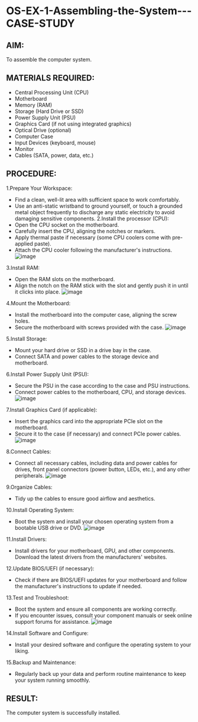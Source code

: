 # OS-EX-1-Assembling-the-System---CASE-STUDY

## AIM:
To assemble the computer system.
## MATERIALS REQUIRED:
   - Central Processing Unit (CPU)
   - Motherboard
   - Memory (RAM)
   - Storage (Hard Drive or SSD)
   - Power Supply Unit (PSU)
   - Graphics Card (if not using integrated graphics)
   - Optical Drive (optional)
   - Computer Case
   - Input Devices (keyboard, mouse)
   - Monitor
   - Cables (SATA, power, data, etc.)
## PROCEDURE:
1.Prepare Your Workspace:
   - Find a clean, well-lit area with sufficient space to work comfortably.
   - Use an anti-static wristband to ground yourself, or touch a grounded metal object frequently to discharge any static electricity to avoid damaging sensitive components.
2.Install the processor (CPU):
   - Open the CPU socket on the motherboard.
   - Carefully insert the CPU, aligning the notches or markers.
   - Apply thermal paste if necessary (some CPU coolers come with pre-applied paste).
   - Attach the CPU cooler following the manufacturer's instructions.
 ![image](https://github.com/BejinB/OS-EX-1-Assembling-the-System---CASE-STUDY/assets/118367518/e7feb7b2-5e2c-42f2-9ff9-9e4def1fb42b)

3.Install RAM:
   - Open the RAM slots on the motherboard.
   - Align the notch on the RAM stick with the slot and gently push it in until it clicks into place.
 ![image](https://github.com/BejinB/OS-EX-1-Assembling-the-System---CASE-STUDY/assets/118367518/7c3b5f6e-33d9-4dcb-b0ba-e05abe977af0)

4.Mount the Motherboard:
   - Install the motherboard into the computer case, aligning the screw holes.
- Secure the motherboard with screws provided with the case.
  ![image](https://github.com/BejinB/OS-EX-1-Assembling-the-System---CASE-STUDY/assets/118367518/29fee63a-65fc-47c8-8c7a-78cf3c2f3bb4)

5.Install Storage:
   - Mount your hard drive or SSD in a drive bay in the case.
   - Connect SATA and power cables to the storage device and motherboard.

6.Install Power Supply Unit (PSU):
   - Secure the PSU in the case according to the case and PSU instructions.
   - Connect power cables to the motherboard, CPU, and storage devices.
 ![image](https://github.com/BejinB/OS-EX-1-Assembling-the-System---CASE-STUDY/assets/118367518/5c57c5aa-ca4f-4934-95b3-a74da7fa7df2)

7.Install Graphics Card (if applicable):
   - Insert the graphics card into the appropriate PCIe slot on the motherboard.
   - Secure it to the case (if necessary) and connect PCIe power cables.
 ![image](https://github.com/BejinB/OS-EX-1-Assembling-the-System---CASE-STUDY/assets/118367518/65343696-6aca-43ed-a1de-6c693ae5c446)

8.Connect Cables:
   - Connect all necessary cables, including data and power cables for drives, front panel connectors (power button, LEDs, etc.), and any other peripherals.
 ![image](https://github.com/BejinB/OS-EX-1-Assembling-the-System---CASE-STUDY/assets/118367518/fb62152c-6895-49cc-a5ca-d84fa8adcd4b)

9.Organize Cables:
- Tidy up the cables to ensure good airflow and aesthetics.

10.Install Operating System:
- Boot the system and install your chosen operating system from a bootable USB drive or DVD.
 ![image](https://github.com/BejinB/OS-EX-1-Assembling-the-System---CASE-STUDY/assets/118367518/e5ff26af-54c1-439f-b4e5-9f335c0f2f73)

11.Install Drivers:
- Install drivers for your motherboard, GPU, and other components. Download the latest drivers from the manufacturers' websites.

12.Update BIOS/UEFI (if necessary):
- Check if there are BIOS/UEFI updates for your motherboard and follow the manufacturer's instructions to update if needed.

13.Test and Troubleshoot:
- Boot the system and ensure all components are working correctly.
- If you encounter issues, consult your component manuals or seek online support forums for assistance.
 ![image](https://github.com/BejinB/OS-EX-1-Assembling-the-System---CASE-STUDY/assets/118367518/58d1da19-ad3d-4222-ba31-477baf7ced5e)

14.Install Software and Configure:
- Install your desired software and configure the operating system to your liking.

15.Backup and Maintenance:
- Regularly back up your data and perform routine maintenance to keep your system running smoothly.
## RESULT:
The computer system is successfully installed.	

